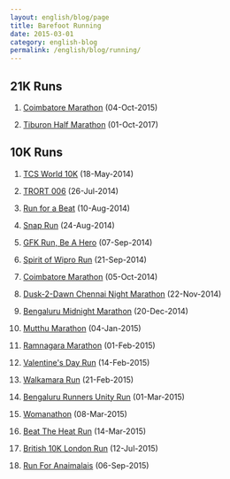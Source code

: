 ```yaml
---
layout: english/blog/page
title: Barefoot Running
date: 2015-03-01
category: english-blog
permalink: /english/blog/running/
---
```


## 21K Runs

<ol>
  <li><p><a href="{{site.english.blog.downloads}}/running/2015-coimbatore-marathon-21k.jpg">Coimbatore Marathon</a> (04-Oct-2015)</p></li>
  <li><p><a href="{{site.english.blog.downloads}}/running/2017-tiburon-marathon-21k.jpg">Tiburon Half Marathon</a> (01-Oct-2017)</p></li>
</ol>

## 10K Runs

<ol>
  <li><p><a href="{{site.english.blog.downloads}}/running/2014-tcs-10k.jpg">TCS World 10K</a> (18-May-2014)</p></li>
  <li><p><a href="{{site.english.blog.downloads}}/running/2014-trort-006_10k.jpg">TRORT 006</a> (26-Jul-2014)</p></li>
  <li><p><a href="{{site.english.blog.downloads}}/running/2014-run-for-a-beat_10k.jpg">Run for a Beat</a> (10-Aug-2014)</p></li>
  <li><p><a href="{{site.english.blog.downloads}}/running/2014-snap-run_10k.jpg">Snap Run</a> (24-Aug-2014)</p></li>
  <li><p><a href="{{site.english.blog.downloads}}/running/2014-gfk-run-10k-with-pt-usha.jpg">GFK Run, Be A Hero</a> (07-Sep-2014)</p></li>
  <li><p><a href="{{site.english.blog.downloads}}/running/2014-spirit-of-wipro-run-10k.jpg">Spirit of Wipro Run</a> (21-Sep-2014)</p></li>
  <li><p><a href="{{site.english.blog.downloads}}/running/2014-coimbatore-marathon-10k.jpg">Coimbatore Marathon</a> (05-Oct-2014)</p></li>
  <li><p><a href="{{site.english.blog.downloads}}/running/2014-d2d-chennai-night-marathon_10k.jpg">Dusk-2-Dawn Chennai Night Marathon</a> (22-Nov-2014)</p></li>
  <li><p><a href="{{site.english.blog.downloads}}/running/2014-bengaluru-midnight-marathon-10k.jpg">Bengaluru Midnight Marathon</a> (20-Dec-2014)</p></li>
  <li><p><a href="{{site.english.blog.downloads}}/running/2015-mutthu-marathon-11k.jpg">Mutthu Marathon</a> (04-Jan-2015)</p></li>
  <li><p><a href="{{site.english.blog.downloads}}/running/2015-ramnagara-marathon-11k.jpg">Ramnagara Marathon</a> (01-Feb-2015)</p></li>
  <li><p><a href="{{site.english.blog.downloads}}/running/2015-valentines-day-run-10k.jpg">Valentine's Day Run</a> (14-Feb-2015)</p></li>
  <li><p><a href="{{site.english.blog.downloads}}/running/2015-walkamara-day-run-9k.jpg">Walkamara Run</a> (21-Feb-2015)</p></li>
  <li><p><a href="{{site.english.blog.downloads}}/running/2015-bengaluru-runners-unity-run-10k.jpg">Bengaluru Runners Unity Run</a> (01-Mar-2015)</p></li>
  <li><p><a href="{{site.english.blog.downloads}}/running/2015-womanation-10k.jpg">Womanathon</a> (08-Mar-2015)</p></li>
  <li><p><a href="{{site.english.blog.downloads}}/running/2015-beat-the-heat-run-10k.jpg">Beat The Heat Run</a> (14-Mar-2015)</p></li>
  <li><p><a href="{{site.english.blog.downloads}}/running/2015-british-10k.jpg">British 10K London Run</a> (12-Jul-2015)</p></li>
  <li><p><a href="{{site.english.blog.downloads}}/running/2015-run-for-anaimalais.jpg">Run For Anaimalais</a> (06-Sep-2015)</p></li>
</ol>
